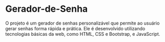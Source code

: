 # Gerador-de-Senha
O projeto é um gerador de senhas personalizável que permite ao usuário gerar senhas forma rápida e prática. Ele é desenvolvido utilizando tecnologias básicas da web, como HTML, CSS e Bootstrap, e JavaScript.
